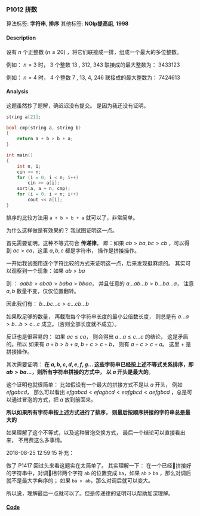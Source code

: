 ### P1012 拼数

算法标签: **字符串**, **排序**
其他标签: **NOIp提高组**, **1998**


#### Description

设有 $n$ 个正整数 ($n \leq 20$) ，将它们联接成一排，组成一个最大的多位整数。

例如： $n=3$ 时， 3 个整数 $13$ , $312$, $343$ 联接成的最大整数为： $3433123$

例如： $n=4$ 时， 4 个整数 $7$ , $13$, $4$, $246$ 联接成的最大整数为： $7424613$

#### Analysis

这题虽然抄了题解，确迟迟没有提交。 是因为我还没有证明。

```cpp
string a[21];

bool cmp(string a, string b)
{
    return a + b > b + a;
}

int main()
{
    int n, i;
    cin >> n;
    for (i = 0; i < n; i++)
        cin >> a[i];
    sort(a, a + n, cmp);
    for (i = 0; i < n; i++)
        cout << a[i];
}
```

排序的比较方法用 `a + b > b + a` 就可以了，非常简单。

为什么这样做是有效果的？ 我试图证明这一点。

首先需要证明，这种不等式符合 **传递律**， 即：如果 $ab > ba, bc > cb$ ，可以得到 $ac > ca$，这里 $a, b, c$ 都是字符串， 操作是拼接操作。

一开始我试图用逐个字符比较的方式来证明这一点，后来发现挺麻烦的。 其实可以观察到一个现象：如果 $ab > ba$

则 ： $aabb > abab > baba > bbaa$， 并且任意的 $a\dots ab\dots b > b \dots b a \dots a$， 注意 $a, b$ 数量不变，仅仅位置翻转。

因此我们有： $b\dots bc\dots c > c \dots c b \dots b$

如果取足够的数量， 再截取每个字符串长度的最小公倍数长度， 则总是有 $a \dots a > b \dots b > c \dots c$ 成立。（否则全部长度就不成立）。

反证也是很容易的： 如果 $ac \leq ca$， 则会得出 $a\dots a \leq c \dots c$ 的结论， 这是矛盾的。所以 如果有 $a + b > b + a$, $b + c > c + b$， 则有 $a + c > c + a$。 这里 $+$ 是拼接操作。

其次需要证明： **在 $a,b,c,d,e,f,g\dots$ 这些字符串已经按上述不等式关系排序，即 $ab > ba ...$，则所有字符串拼接的方式中， 以 $a$ 开头是最大的**。

这个证明也就很简单： 比如假设有一个最大的拼接方式不是以 $a$ 开头， 例如 $efgabcd$， 那么可以看出 $efgabcd < efagbcd < eafgbcd < aefgbcd$ ，总是可以通过冒泡的方式，把 $a$ 放到前面来。

**所以如果所有字符串按上述方式进行了排序， 则最后按顺序拼接的字符串总是最大的**


如果理解了这个不等式，以及这种冒泡交换方式， 最后一个结论可以直接看出来， 不用费这么多事情。

2018-08-25 12:59:15 补充：

做了 P1417 回过头来看这题实在太简单了。 其实理解一下： 在一个已经拼接好的字符串中，对调相邻两个字符 `ab` 的位置变成 `ba`，如果 `ab` > `ba` ，那么对调后就不是最大字典序的； 如果 `ba > ab`，那么对调后就可以变大。

所以说，理解最后一点就可以了。但是传递律的证明可以帮助加深理解。

#### [Code](../cpp/p1012.cpp)
